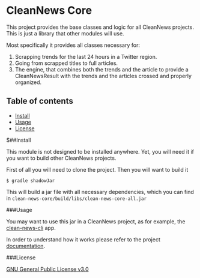 # CleanNews Core

This project provides the base classes and logic for all CleanNews projects. This is just a library that other modules will use.

Most specifically it provides all classes necessary for:
1. Scrapping trends for the last 24 hours in a Twitter region.
2. Going from scrapped titles to full articles. 
3. The engine, that combines both the trends and the article to provide a CleanNewsResult  with the trends and the articles crossed and properly organized.

## Table of contents

- [Install](#install)
- [Usage](#usage)
- [License](#license)

$##Install

This module is not designed to be installed anywhere. Yet, you will need it if you want to build other CleanNews projects.

First of all you will need to clone the project. Then you will want to build it

```$ gradle shadowJar```

This will build a jar file with all necessary dependencies, which you can find in `clean-news-core/build/libs/clean-news-core-all.jar`

###Usage

You may want to use this jar in a CleanNews project, as for example, the [clean-news-cli](https://github.com/ropa1998/clean-news-cli) app. 

In order to understand how it works please refer to the project [documentation]().   

###License

[GNU General Public License v3.0](LICENSE)